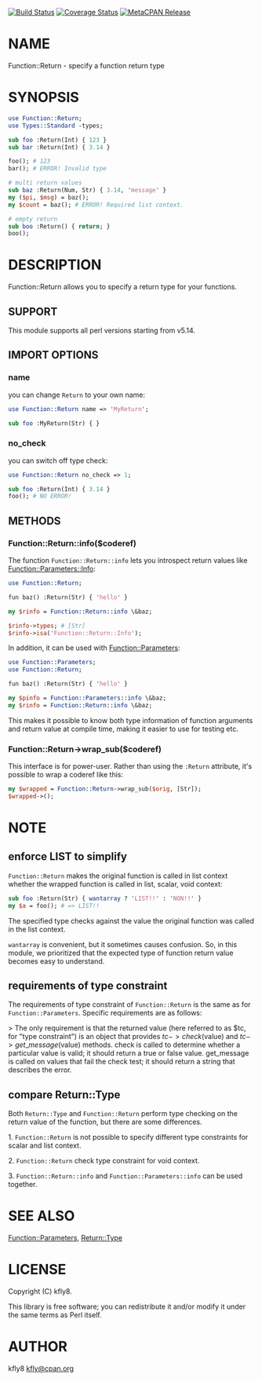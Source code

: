 [![Build Status](https://travis-ci.org/kfly8/p5-Function-Return.svg?branch=master)](https://travis-ci.org/kfly8/p5-Function-Return) [![Coverage Status](https://img.shields.io/coveralls/kfly8/p5-Function-Return/master.svg?style=flat)](https://coveralls.io/r/kfly8/p5-Function-Return?branch=master) [![MetaCPAN Release](https://badge.fury.io/pl/Function-Return.svg)](https://metacpan.org/release/Function-Return)
# NAME

Function::Return - specify a function return type

# SYNOPSIS

```perl
use Function::Return;
use Types::Standard -types;

sub foo :Return(Int) { 123 }
sub bar :Return(Int) { 3.14 }

foo(); # 123
bar(); # ERROR! Invalid type

# multi return values
sub baz :Return(Num, Str) { 3.14, 'message' }
my ($pi, $msg) = baz();
my $count = baz(); # ERROR! Required list context.

# empty return
sub boo :Return() { return; }
boo();
```

# DESCRIPTION

Function::Return allows you to specify a return type for your functions.

## SUPPORT

This module supports all perl versions starting from v5.14.

## IMPORT OPTIONS

### name

you can change `Return` to your own name:

```perl
use Function::Return name => 'MyReturn';

sub foo :MyReturn(Str) { }
```

### no\_check

you can switch off type check:

```perl
use Function::Return no_check => 1;

sub foo :Return(Int) { 3.14 }
foo(); # NO ERROR!
```

## METHODS

### Function::Return::info($coderef)

The function `Function::Return::info` lets you introspect return values like [Function::Parameters::Info](https://metacpan.org/pod/Function::Parameters::Info):

```perl
use Function::Return;

fun baz() :Return(Str) { 'hello' }

my $rinfo = Function::Return::info \&baz;

$rinfo->types; # [Str]
$rinfo->isa('Function::Return::Info');
```

In addition, it can be used with [Function::Parameters](https://metacpan.org/pod/Function::Parameters):

```perl
use Function::Parameters;
use Function::Return;

fun baz() :Return(Str) { 'hello' }

my $pinfo = Function::Parameters::info \&baz;
my $rinfo = Function::Return::info \&baz;
```

This makes it possible to know both type information of function arguments and return value at compile time, making it easier to use for testing etc.

### Function::Return->wrap\_sub($coderef)

This interface is for power-user. Rather than using the `:Return` attribute, it's possible to wrap a coderef like this:

```perl
my $wrapped = Function::Return->wrap_sub($orig, [Str]);
$wrapped->();
```

# NOTE

## enforce LIST to simplify

`Function::Return` makes the original function is called in list context whether the wrapped function is called in list, scalar, void context:

```perl
sub foo :Return(Str) { wantarray ? 'LIST!!' : 'NON!!' }
my $a = foo(); # => LIST!!
```

The specified type checks against the value the original function was called in the list context.

`wantarray` is convenient, but it sometimes causes confusion. So, in this module, we prioritized that the expected type of function return value becomes easy to understand.

## requirements of type constraint

The requirements of type constraint of `Function::Return` is the same as for `Function::Parameters`. Specific requirements are as follows:

\> The only requirement is that the returned value (here referred to as $tc, for "type constraint") is an object that provides $tc->check($value) and $tc->get\_message($value) methods. check is called to determine whether a particular value is valid; it should return a true or false value. get\_message is called on values that fail the check test; it should return a string that describes the error.

## compare Return::Type

Both `Return::Type` and `Function::Return` perform type checking on the return value of the function, but there are some differences.

1\. `Function::Return` is not possible to specify different type constraints for scalar and list context.

2\. `Function::Return` check type constraint for void context.

3\. `Function::Return::info` and `Function::Parameters::info` can be used together.

# SEE ALSO

[Function::Parameters](https://metacpan.org/pod/Function::Parameters), [Return::Type](https://metacpan.org/pod/Return::Type)

# LICENSE

Copyright (C) kfly8.

This library is free software; you can redistribute it and/or modify
it under the same terms as Perl itself.

# AUTHOR

kfly8 <kfly@cpan.org>
